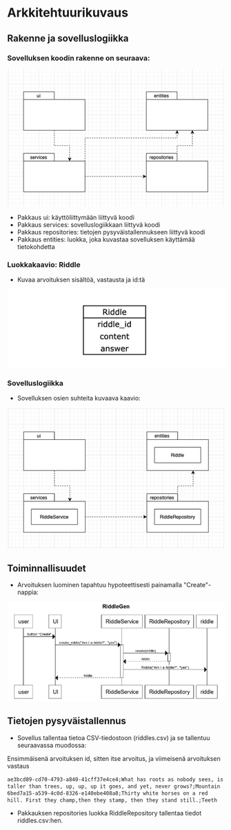 # Arkkitehtuurikuvaus

## Rakenne ja sovelluslogiikka 

### Sovelluksen koodin rakenne on seuraava:

![Pakkauskaavio](./photos/RiddleGen_pakkauskaavio.png)

- Pakkaus ui: käyttöliittymään liittyvä koodi
- Pakkaus services: sovelluslogiikkaan liittyvä koodi
- Pakkaus repositories: tietojen pysyväistallennukseen liittyvä koodi
- Pakkaus entities: luokka, joka kuvastaa sovelluksen käyttämää tietokohdetta

### Luokkakaavio: Riddle

- Kuvaa arvoituksen sisältöä, vastausta ja id:tä

![Luokkakaavio](./photos/Riddle_luokkakaavio.png)

### Sovelluslogiikka

- Sovelluksen osien suhteita kuvaava kaavio:

![Sovelluslogiikka](./photos/RiddleGen_sovelluslogiikka2.png)

## Toiminnallisuudet

- Arvoituksen luominen tapahtuu hypoteettisesti painamalla "Create"-nappia: 

![Sekvenssikaavio](./photos/RiddleGen_sekvenssikaavio.png)

## Tietojen pysyväistallennus

- Sovellus tallentaa tietoa CSV-tiedostoon (riddles.csv) ja se tallentuu seuraavassa muodossa:

Ensimmäisenä arvoituksen id, sitten itse arvoitus, ja viimeisenä arvoituksen vastaus
```
ae3bcd89-cd70-4793-a840-41cff37e4ce4;What has roots as nobody sees, is taller than trees, up, up, up it goes, and yet, never grows?;Mountain
6bed7a15-a539-4c0d-8326-e140ebe408a8;Thirty white horses on a red hill. First they champ,then they stamp, then they stand still.;Teeth
```
- Pakkauksen repositories luokka RiddleRepository tallentaa tiedot riddles.csv:hen.

